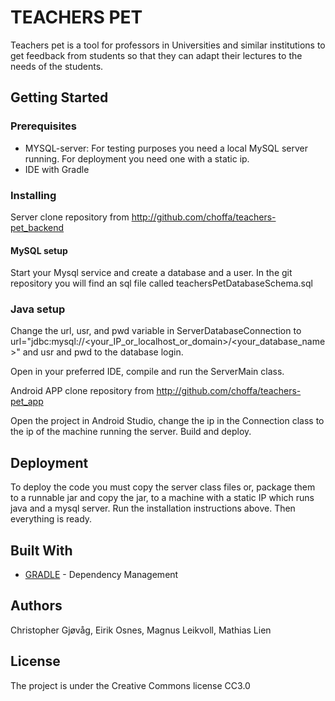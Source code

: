 # TEACHERS PET

Teachers pet is a tool for professors in Universities and similar institutions to get feedback from students so that they can adapt their lectures to the needs of the students.

## Getting Started

### Prerequisites

* MYSQL-server: For testing purposes you need a local MySQL server running. For deployment you need one with a static ip. 
* IDE with Gradle

### Installing

Server
clone repository from <http://github.com/choffa/teachers-pet_backend>

#### MySQL setup
Start your Mysql service and create a database and a user. In the git repository you will find an sql file called teachersPetDatabaseSchema.sql

### Java setup
Change the url, usr, and pwd variable in ServerDatabaseConnection to url="jdbc:mysql://<your_IP_or_localhost_or_domain>/<your_database_name>" and usr and pwd to the database login.

Open in your preferred IDE, compile and run the ServerMain class.

Android APP
clone repository from <http://github.com/choffa/teachers-pet_app>

Open the project in Android Studio, change the ip in the Connection class to the ip of the machine running the server. Build and deploy.

## Deployment

To deploy the code you must copy the server class files or, package them to a runnable jar and copy the jar, to a machine with a static IP which runs java and a mysql server.
Run the installation instructions above. Then everything is ready. 


## Built With

* [GRADLE](https://gradle.org/ "Gradle homepage") - Dependency Management

## Authors

Christopher Gjøvåg, Eirik Osnes, Magnus Leikvoll, Mathias Lien

## License

The project is under the Creative Commons license CC3.0
